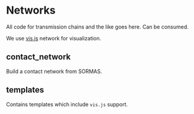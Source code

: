 # Networks

All code for transmission chains and the like goes here. Can be consumed.

We use [vis.js](https://visjs.org/) network for visualization.

## contact_network

Build a contact network from SORMAS.


## templates

Contains templates which include `vis.js` support.